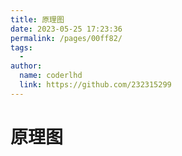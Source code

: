 ```yaml
---
title: 原理图
date: 2023-05-25 17:23:36
permalink: /pages/00ff82/
tags:
  - 
author: 
  name: coderlhd
  link: https://github.com/232315299
---
```

# 原理图

<img :src="$withBase('/assets/reactive.png')">
